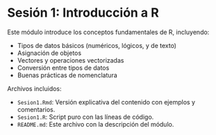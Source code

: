 # Sesión 1: Introducción a R

Este módulo introduce los conceptos fundamentales de R, incluyendo:

- Tipos de datos básicos (numéricos, lógicos, y de texto)
- Asignación de objetos
- Vectores y operaciones vectorizadas
- Conversión entre tipos de datos
- Buenas prácticas de nomenclatura

Archivos incluidos:

- `Sesion1.Rmd`: Versión explicativa del contenido con ejemplos y comentarios.
- `Sesion1.R`: Script puro con las líneas de código.
- `README.md`: Este archivo con la descripción del módulo.
